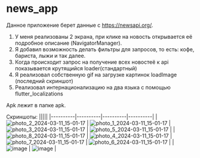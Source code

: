 # news_app
Данное приложение берет данные с https://newsapi.org/.
1) У меня реализованы 2 экрана, при клике на новость открывается её подробное описание (NavigatorManager).
2) Я добавил возможность делать фильтры для запросов, то есть: кофе, бариста, лыжи и так далее.
3) Когда происходит запрос на получение всех новостеё к api показывается крутящийся loader(стандартный) 
4) Я реализовал собственную gif на загрузке картинок loadImage (последний скриншот)
5) Реализовал интернационализацию на два языка с помощью flutter_localizations

Apk лежит в папке apk.

Скриншоты:
|||||
|----------|----------|----------|----------|
| ![photo_2_2024-03-11_15-01-17](https://github.com/Pifocoder/news_app/assets/101930854/95c8f8fd-8fad-4b97-98ed-25a4f10dfad3) | ![photo_1_2024-03-11_15-01-17](https://github.com/Pifocoder/news_app/assets/101930854/bc9604ad-ad51-4e6c-9b97-5a1999e14182) |![photo_3_2024-03-11_15-01-17](https://github.com/Pifocoder/news_app/assets/101930854/7816ebe2-0576-463a-a940-26c270993187) | ![photo_5_2024-03-11_15-01-17](https://github.com/Pifocoder/news_app/assets/101930854/5ff1fa3f-43a1-4f13-9204-3ab2711e2d5f) |
| ![photo_8_2024-03-11_15-01-17](https://github.com/Pifocoder/news_app/assets/101930854/f5505e36-fb59-4f29-ae78-9f1a61c51d4c) | ![photo_4_2024-03-11_15-01-17](https://github.com/Pifocoder/news_app/assets/101930854/2f7757c4-fcc7-45b1-9349-5829757f71b4) | ![photo_7_2024-03-11_15-01-17](https://github.com/Pifocoder/news_app/assets/101930854/168fdb53-625e-4c3a-82b3-234d0dd43005) | ![photo_6_2024-03-11_15-01-17](https://github.com/Pifocoder/news_app/assets/101930854/6bdfc7bd-2d85-4edf-8a34-c78b0d8987e4) |
|![image](https://github.com/Pifocoder/news_app/assets/101930854/a005339c-607f-4f65-beef-a70d2aa1ff86) | ![image](https://github.com/Pifocoder/news_app/assets/101930854/fd901250-ec6e-442e-b87f-ba2c2f6a2a50) |
